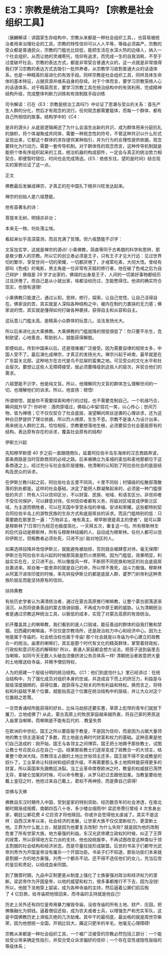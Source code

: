 # E3：宗教是统治工具吗? 【宗教是社会组织工具】

（展麟解读：讲国家生存结构中，宗教从来都是一种社会组织工具，，也容易被统治者用来治理社会的工具，宗教的特性信仰可以人人平等，等级必须森严。宗教的受众都是普通民众，宗教的门槛也比较低，能把生活在水深火热的边缘人，纳入一个社会组织，从而让她的灵魂寄托，信仰有追求，而完成一生的自我消耗，不至于过度破坏社会。宗教的表达方式，都是非常契合普通大众的，这一点就是非常值得我们学习宗教的表达方式去吸引一批供养者，从宗教学习收割普通大众的话语体系，也是一种精英阶层进化的有效手段。同样宗教是社会组织工具，同样具体生命体的基本特征，占据资源并维系自身的存续。对于个体而言，要学习宗教笼络人心的话语体系，对于精英而言，要学习宗教工具在统治结构中的有效利用，完成精神结构升级，完成整体判断力训练和有效制胜手段训练

司令解读：已在《E3：宗教是统治工具吗?》中论证了思潮与受众的关系：首先产生人群的分化，然后才有观念的流行。任何观念都需要载体，而每一个群体，都有自己所相信的故事。结构学中的《C4：

是非的源头》从底层逻辑阐述了为什么会滋生出新的共识，成为群体用来分庭抗礼的旗帜，将个体凝聚成共同体，需要一种观念性的符号，不管这种共识以什么形式呈现出来，它都这个群体的求存提供某种指引，并为行为的合理性提供依据。观念要转化为行动力，需要一套传导机制。对于群体性的观念而言，这种传导机制就是能把个体有序组织起来的工具，统治机器的构成部件，一定会与真正的统治势力相契合，即便暂时错位，时间也会完成筛选。《E5：依依东往，望的是时间》结合现实的案例论证了这一点。

正文

佛教最后发展成禅宗，才真正的在中国扎下根并兴旺发达起来。

禅宗的创始人是六祖慧能，

他有首著名的诗：

菩提本无树，明镜亦非台；

本来无一物，何处落尘埃。

看起来似乎高深莫测，而且充满了哲理。但六祖慧能不识字：

文盲加玄学，这就是禅宗的源点! 小乘佛教，简直等同于古希腊的科学和思辨，那是极少数人的宗教。所以它的创立者必须是王子，只有王子才见大行远：见过世界切的繁华，享受世间一切的荣耀，一切都厌倦了，才戒荤吃素，大彻大悟。曾经有部叫《色戒》的电影，男主角是一位非常有天赋的修行者，他在破了色戒之后为自己辩护：佛祖是 29 岁才出家的，佛祖的出身是王子，人间的一切美好事物都经历过且厌倦了。而自己是从小就出家，啥都没经历过，怎能憋得住。他讲的确实符合现实，也很有道理!

小乘佛教只能渡己，通过认知，思辨，修行，探索，让自己觉悟，让自己活得自在。佛家说的苦，其实就是人深陷各种结构之中，被内在制约力裹挟的无力感；佛家说的悟，其实就是懂得如何打破各种裹挟，获得自主和从容和自主。

这玩意儿门槛太高，是精英小众群体的玩意儿，没法发扬光大。

所以后来进化出大乘佛教。大乘佛教的门槛就降的很低很低了：你只要不杀生，克制欲望，心地善良，帮助别人，就能获得解脱。

即便如此，传到中国来以后，还是很难被广泛接受。因为需要自律的规矩太多，中国人受不了。最后演化成禅宗，才真正的发扬光大。禅宗兴起于岭南，最早就是在广东韶关北部。这种地方在古代是鸟不拉屎的蛮夷之地。可见受众的文化水平和社会层次。要想让这些人无障碍接受，就必须要降级到这些人的层次，并契合他们的需求。

六祖慧能不识字，他是纯文盲。所以，他理解同为文盲的群体怎么理解世间的一切，也理解他们的诉求。所以，他宣扬：顿悟!

所谓顿悟，就是你不需要探索和修行的过程，也不需要克制自己。一个机缘巧合，瞬间就升华了! 你听听：酒肉穿墙过，佛祖心中留!捏花一笑，以心传心；世间万物，皆为禅境；它不仅仅契合了社会底层，渴望瞬间屌丝逆袭的心理诉求，还为这种白日梦提供了理论依据，所以烈火燎原，生生不息。宗教不是谁人为设计出来，用来统治人群的工具。恰恰相反，宗教要想落地生根，必须要契合社会基层原有的结构，表达原有存在的诉求，覆盖社会原有的结构!

伊斯兰兴起

先知穆罕默德 40 岁之前一直跟随商队，延着阿拉伯半岛东海岸的汉志商路奔波，那条商路是当时亚欧商贸的必经之路。后来被确立为圣城的麦加和麦地那都位于这条商道之上。经过充分与社会各阶层接触，他清晰的认知到了阿拉伯社会的底层结构及民众的诉求。

在伊斯兰教兴起之前，阿拉伯社会五里不同风，十里不同俗；村镇级的松散部落散落的到处都是。这样的社会基础，决定了能把人群凝聚起来的，必须是一种门槛很低的共识：所有人只以信仰区分，不以财富、民族、地域、和语言区分。非信仰者不受任何保护，可以肆意对待。任何信仰者都有义务，将敌对区域变成伊斯兰区域，为主道而牺牲者，可以在天国中享受永恒的幸福、安详和荣耀。这些都特别契合阿拉伯半岛上的游牧民族的生存方式和底层屌丝的诉求。而且门槛特别的低：只需要跪在那里念一遍：”万物非主，唯有真主，穆罕默德是真主的使者”，就可以算是穆斯林了!日常行为规范也极度简化，一天拜五次，重复这一句。所有穆斯林生的后代自动是穆斯林，所有与穆斯林结婚的人，自动成为穆斯林。任何人都可以信仰伊斯兰，但叛教者必须处死，只进不出! 敌对地区的人。

如果选择投降并改信伊斯兰，就能避免被劫掠，否则就会被肆意对待，毫无保障!伊斯兰在阿拉伯半岛兴起的时候那简直是烈火燎原啊。因为门槛低，效果明显，利益实实在在，又只进不出，所以像旋风一样，不断把不同民族和地区的社会底层屌丝裹进来。屌丝唯一能舍弃的就是自己的命，所以悍不畏死，战斗力极强。穆斯林从阿富汗进攻印度的时候，率先转投伊斯兰的都是底层人群，婆罗门刹帝利这种贵族阶层反而能坚持原有的信仰。

扶持黄教

有些历史学者认为满清统治者，通过在蒙古高原推行喇嘛教，让整个蒙古部落逐渐消沉，从而将骁勇善战的蒙古铁骑驯服，不再成为中原王朝的威胁。认为清朝统治者是通过宗教这种统治工具，以极低的成本，实现了对蒙古高原的有效统治。

扒开覆盖其上的喇嘛教，我们看到的是人口锐减，能征善战的群体的自我打散和禁锢。旧西藏的喇嘛庙，不仅仅是宗教场所，还是政治权力中心和经济中心。因为土地是属于寺庙的，社会统治权也属于寺庙! 那个社会就是以寺庙为中心建立的政教合一的统治。庙里的喇嘛们，其实是那个时代有文化的精英群体，掌管着财政权，行政权和意识形态的解释权! 所以，普通人家庭都会想方设法，把孩子送到庙里去当喇嘛，如同今天无数人头破血流像挤进公务员体系一样! 清朝统治者故意把大量的土地赠送给寺庙，并赐予僧侣特权，

人为的搭建一个层级分明的统治结构。《C1：他们到底怕什么》里已经讲过：在统治结构中，为了强化成员对组织本身的忠诚，并造成自下而上的挤压力，利益是与层级深度捆绑的，获得位置，就获得与之相关的所有利益和特权。换而言之，将特权和利益赋予某个位置，就能抬高这个位置在统治结构中的层级，并让大众对这个位置趋之若鹜。

一旦焚香诵经所能获得的好处，比纵马劫掠还要实惠，草原上彪悍的青年们就放下屠刀，立地成佛了! 从此，蒙古高原上的牧民家庭越来越热衷，将自己家的男孩送入庙里当喇嘛，而喇嘛是不能有后代的. . 教皇失势

在欧洲的中世纪。国王之所以要臣服于教皇，不是因为信仰，而是因为占据大量领地的教士领主逐渐成了多数，而土地是古典时代财富和权力的基础。这种恶果是他们自己造成的：刚开始，国王与各领主之间博弈。国王把土地赐予那些教士，试图让教士号召民众占在自己一边。结果那些教士们逐渐变成了政教合一的大领主，结果整个欧洲大陆，宗教领主占据的土地比世俗领主还多，国王就不得不变成教皇的奴仆了。工业革命让科技树和组织度升级，不再需要那么多土地照样能获得更多的财富，所以英国率先跟教廷决裂。当工业革命席卷欧洲之时，教皇的权威就已荡然无存，拿破仑加冕的时候，可以命令教皇，从罗马赶过去跟他加冕。当教皇要给他戴上皇冠之时，他抢过来自己戴上，君权不再神授，而是靠自己获得!

崇佛与灭佛

佛教自东汉时期传入中国，受到皇家的特别资助，经历数百年的社会渗透，在南北朝时期渐成规模，南朝四百八十寺，多少楼台烟雨中! 梁武帝萧衍曾经 4 次舍身出家，朝廷公卿花费 4 亿巨资才将他赎回。你或许会觉得他太虔诚了。其实不是这样：自西汉末年以来，社会经济的发展，让世家大族不仅仅垄断权力，更垄断土地。王莽为什么能上台，就是因为他要复古改制! 为什么失败? 就是因为他的改制危害了所有世家大族，地方豪强的利益。东汉光武帝建立政权的时候，纠正了王莽的政策，所以获得地方实力派的支持，他也投桃报李，不再试图改变这种类似于领主割据的社会结构和经济状态，而是尽量拉拢形成联盟。后世的书呆子们都夸光武帝刘秀作为开国皇帝没有屠杀一个开国功臣。书呆子们不知道，那些功臣们本来就是割据一方的地方豪强，刘秀一个都杀不动，还不得不选任他们的女儿，充当后宫的皇后和贵妃，以结成血亲同盟。

到了魏晋时期，九品中正制更是从制度上强化了士族豪强对政治和经济权力的垄断。梁武帝作为开国皇帝，以他的威望和权力，很多事都推行不下去，因为没钱! 所以，他脱下龙袍穿上袈裟，成为各种寺庙的主持，然后逼着公卿们前后掏了 4 亿巨款，给寺庙把他赎回来，而寺庙的主持就是他自己!

历史上另外还有四位皇帝用暴力摧毁寺庙，没收寺庙的所有土地、财产、庄园，把佛像融化为铜钱。逼着僧侣还俗，成为农夫或者士兵，以增强生产和充实军队，这是中国佛教历史上濒临灭绝的几次劫难。其中干的最彻底，最出格的就是周世宗柴荣，因为他想统一全国，开销比较大，薅这只肥羊的羊毛，他毫无心理障碍!

宗教从来都是一种社会组织工具，一个被广泛接受的宗教必然包括三部分：一个能给受众带来确定性指引，并契合受众诉求偏好的信仰；一个存在显性或隐性层级的等级体系；